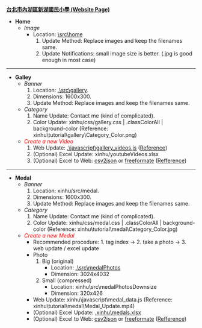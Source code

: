 [**台北市內湖區新湖國民小學 (Website Page)**](https://xinhuelementaryschool.github.io/)
* **Home**
  * *Image*
    * Location: [\src\home](src/home/)
      1. Update Method:  Replace images and keep the filenames same.
      2. Update Notifications: small image size is better.  (.jpg is good enough in most case)
---------------------------------------------------------------------------
* **Galley**
  * *Banner*
    1. Location: [.\src\gallery](.\src\gallery).
    2. Dimensions: 1600x300.
    3. Update Method: Replace images and keep the filenames same.
  * *Category* 
    1. Name Update: Contact me (kind of complicated).
    2. Color Update: xinhu/css/gallery.css | .classColorAll | background-color (Reference: xinhu\tutorial\gallery\Category_Color.png)
  * *<span style="color:red">Create a new Video<span>*
    1. Web Update: [.\javascript\gallery_videos.js](.\javascript\gallery_videos.js) ([Reference](.\tutorial\gallery\Video_Update.mp4))
    2. (Optional) Excel Update:  xinhu/youtubeVideos.xlsx 
    3. (Optional) Excel to Web:  [csv2json](https://www.csvjson.com/csv2json) or [freeformate](https://www.freeformatter.com/csv-to-json-converter.html) ([Refference](.\tutorial\gallery\Excel_to_Web.mp4))
---------------------------------------------------------------------------
* **Medal**
  * *Banner*
     1. Location: xinhu/src/medal.
     2. Dimensions: 1600x300.
     3. Update Method: Replace images and keep the filenames same.
  * *Category* 
     1. Name Update: Contact me (kind of complicated).
     2. Color Update: xinhu/css/medal.css | .classColorAll | background-color (Reference: xinhu\tutorial\medal\Category_Color.jpg)
  * *<span style="color:red">Create a new Medal</span>*
     * Recommended procedure: 1. tag index -> 2. take a photo -> 3.  web update / excel update 
     * Photo
       1. Big (original)
            * Location: [.\src\medalPhotos](.\src\medalPhotos)
            * Dimension: 3024x4032
       2. Small (compressed)
            * Location: xinhu\src\medalPhotosDownsize
            * Dimension: 320x426
     * Web Update: xinhu\javascript\medal_data.js (Reference: xinhu\tutorial\medal\Medal_Update.mp4)
     * (Optional) Excel Update:  [.xinhu\medals.xlsx](.xinhu\medals.xlsx)
     * (Optional) Excel to Web:  [csv2json](https://www.csvjson.com/csv2json) or [freeformate](https://www.freeformatter.com/csv-to-json-converter.html)  ([Refference](.\tutorial\medal\Excel_to_Web.mp4))
